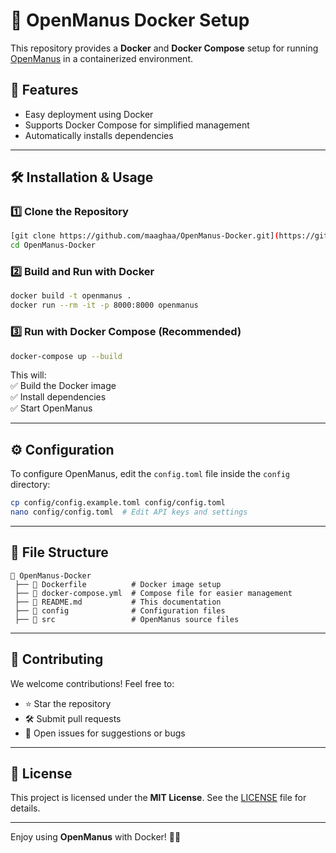 # 🚀 OpenManus Docker Setup  

This repository provides a **Docker** and **Docker Compose** setup for running [OpenManus](https://github.com/mannaandpoem/OpenManus) in a containerized environment.  

## 📌 Features  
- Easy deployment using Docker  
- Supports Docker Compose for simplified management  
- Automatically installs dependencies  

---

## 🛠️ Installation & Usage  

### **1️⃣ Clone the Repository**  
```bash
[git clone https://github.com/maaghaa/OpenManus-Docker.git](https://github.com/maaghaa/open_manus_docker.git)
cd OpenManus-Docker
```

### **2️⃣ Build and Run with Docker**  
```bash
docker build -t openmanus .
docker run --rm -it -p 8000:8000 openmanus
```

### **3️⃣ Run with Docker Compose (Recommended)**  
```bash
docker-compose up --build
```

This will:  
✅ Build the Docker image  
✅ Install dependencies  
✅ Start OpenManus  

---

## ⚙️ Configuration  
To configure OpenManus, edit the `config.toml` file inside the `config` directory:  
```bash
cp config/config.example.toml config/config.toml
nano config/config.toml  # Edit API keys and settings
```

---

## 📖 File Structure  

```
📂 OpenManus-Docker
 ├── 📄 Dockerfile          # Docker image setup
 ├── 📄 docker-compose.yml  # Compose file for easier management
 ├── 📄 README.md           # This documentation
 ├── 📂 config              # Configuration files
 ├── 📂 src                 # OpenManus source files
```

---

## 📢 Contributing  
We welcome contributions! Feel free to:  
- ⭐ Star the repository  
- 🛠️ Submit pull requests  
- 📝 Open issues for suggestions or bugs  

---

## 📄 License  
This project is licensed under the **MIT License**. See the [LICENSE](LICENSE) file for details.  

---

Enjoy using **OpenManus** with Docker! 🚀🔥
